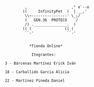  




							     ,                    ," e`--o
							    ((     InfinityPet  (  | __,'
							     \\~----------------' \_;/
							     (   GEN.36  PROTECO    /
							     /) ._______________.  )
							    (( (               (( (
							     ``-'               ``-'


						     	   *Tienda Online*

						    		Itegrantes:

						3 - Bárcenas Martínez Erick Iván

						18 - Carballido Garcìa Alicia
						
						22 - Martínez Pineda Daniel




